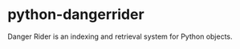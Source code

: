 python-dangerrider
==================

Danger Rider is an indexing and retrieval system for Python objects.